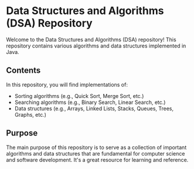 # Data Structures and Algorithms (DSA) Repository

Welcome to the Data Structures and Algorithms (DSA) repository! This repository contains various algorithms and data structures implemented in Java.

## Contents

In this repository, you will find implementations of:

- Sorting algorithms (e.g., Quick Sort, Merge Sort, etc.)
- Searching algorithms (e.g., Binary Search, Linear Search, etc.)
- Data structures (e.g., Arrays, Linked Lists, Stacks, Queues, Trees, Graphs, etc.)

## Purpose

The main purpose of this repository is to serve as a collection of important algorithms and data structures that are fundamental for computer science and software development. It's a great resource for learning and reference.
